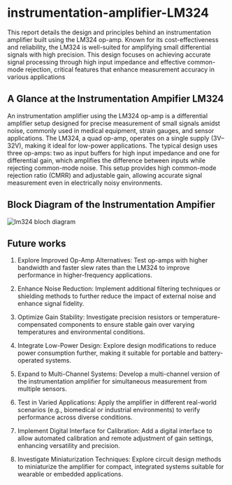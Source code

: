 # instrumentation-amplifier-LM324

This report details the design and principles behind an instrumentation amplifier built using the LM324 op-amp. Known for its cost-effectiveness and reliability, the LM324 is well-suited for amplifying small differential signals with high precision. This design focuses on achieving accurate signal processing through high input impedance and effective common-mode rejection, critical features that enhance measurement accuracy in various applications

## A Glance at the Instrumentation Ampifier LM324

An instrumentation amplifier using the LM324 op-amp is a differential amplifier setup designed for precise measurement of small signals amidst noise, commonly used in medical equipment, strain gauges, and sensor applications. The LM324, a quad op-amp, operates on a single supply (3V–32V), making it ideal for low-power applications. The typical design uses three op-amps: two as input buffers for high input impedance and one for differential gain, which amplifies the difference between inputs while rejecting common-mode noise. This setup provides high common-mode rejection ratio (CMRR) and adjustable gain, allowing accurate signal measurement even in electrically noisy environments.

## Block Diagram of the Instrumentation Ampifier

![lm324 bloch diagram](https://github.com/user-attachments/assets/b7ab8273-c861-42af-90a8-64f707a6174f)

## Future works

1. Explore Improved Op-Amp Alternatives: Test op-amps with higher bandwidth and faster slew rates than the LM324 to improve performance in higher-frequency applications.

2. Enhance Noise Reduction: Implement additional filtering techniques or shielding methods to further reduce the impact of external noise and enhance signal fidelity.

3. Optimize Gain Stability: Investigate precision resistors or temperature-compensated components to ensure stable gain over varying temperatures and environmental conditions.

4. Integrate Low-Power Design: Explore design modifications to reduce power consumption further, making it suitable for portable and battery-operated systems.

5. Expand to Multi-Channel Systems: Develop a multi-channel version of the instrumentation amplifier for simultaneous measurement from multiple sensors.

6. Test in Varied Applications: Apply the amplifier in different real-world scenarios (e.g., biomedical or industrial environments) to verify performance across diverse conditions.

7. Implement Digital Interface for Calibration: Add a digital interface to allow automated calibration and remote adjustment of gain settings, enhancing versatility and precision.

8. Investigate Miniaturization Techniques: Explore circuit design methods to miniaturize the amplifier for compact, integrated systems suitable for wearable or embedded applications.
